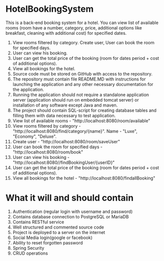 # HotelBookingSystem
This is a back-end booking system for a hotel. You can view list of available rooms (room have a number, category, price, additional options like breakfast, cleaning with additional cost) for specified dates. 
1.	View rooms filtered by category. 
Create user, 
User can book the room for specified days. 
2.	User can view his booking.
3.	User can get the total price of the booking (room for dates period + cost of additional options).
4.	View all bookings for the hotel. 
5.	Source code must be stored on GitHub with access to the repository.
6.	The repository must contain file README.MD with instructions for launching the application and any other necessary documentation for the application.
7.	Running the application should not require a standalone application server (application should run on embedded tomcat server) or installation of any software except Java and maven.
8.	The project should contain SQL-script for creating database tables and filling them with data necessary to test application.
9.	View list of available rooms - "http://localhost:8080/room/available"
10.	View rooms filtered by category - "http://localhost:8080/find/category/{name}". Name - "Luxe", "Economy", "Deluxe".
11.	Create user - "http://localhost:8080/room/saveUser"
12.	User can book the room for specified days - "http://localhost:8080/room/book"
13.	User can view his booking - "http://localhost:8080//findBookingUser/{userID}"
14.	User can get the total price of the booking (room for dates period + cost of additional options).
15.	View all bookings for the hotel - "http://localhost:8080/findallBooking"

# What it will and should contain
1.	Authentication (regular login with username and password)
2.	Contains database connection to PostgreSQL or MariaDB 
3.	Contains RESTful service
4.	Well structured and commented source code
5.	Project is deployed to a server on the internet
6.	Social Media login(google or facebook)
7.	Ability to reset forgotten password
8.	Spring Security
9.	CRUD operations

